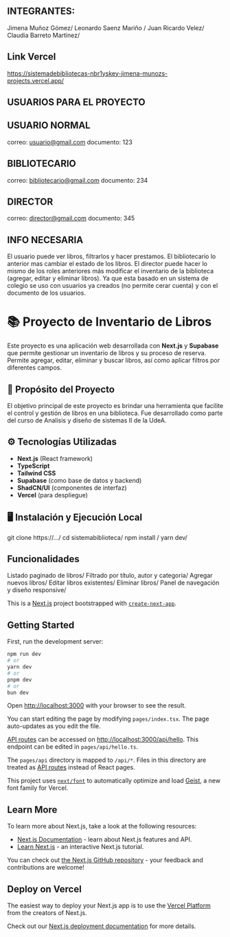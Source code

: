 ## INTEGRANTES:
Jimena Muñoz Gómez/
Leonardo Saenz Mariño /
Juan Ricardo Velez/
Claudia Barreto Martinez/

## Link Vercel
https://sistemadebibliotecas-nbr1yskey-jimena-munozs-projects.vercel.app/

## USUARIOS PARA EL PROYECTO

## USUARIO NORMAL
correo: usuario@gmail.com
documento: 123

## BIBLIOTECARIO
correo: bibliotecario@gmail.com
documento: 234

## DIRECTOR
correo: director@gmail.com
documento: 345

## INFO NECESARIA
El usuario puede ver libros, filtrarlos y hacer prestamos. El bibliotecario lo anterior mas cambiar el estado de los libros. El director puede hacer lo mismo de los roles anteriores más modificar el inventario de la biblioteca (agregar, editar y eliminar libros). Ya que esta basado en un sistema de colegio se uso con usuarios ya creados (no permite cerar cuenta) y con el documento de los usuarios. 

# 📚 Proyecto de Inventario de Libros
Este proyecto es una aplicación web desarrollada con **Next.js** y **Supabase** que permite gestionar un inventario de libros y su proceso de reserva. Permite agregar, editar, eliminar y buscar libros, así como aplicar filtros por diferentes campos.

## 🚀 Propósito del Proyecto
El objetivo principal de este proyecto es brindar una herramienta que facilite el control y gestión de libros en una biblioteca. Fue desarrollado como parte del curso de Analisis y diseño de sistemas II de la UdeA.

## ⚙️ Tecnologías Utilizadas
- **Next.js** (React framework)
- **TypeScript**
- **Tailwind CSS**
- **Supabase** (como base de datos y backend)
- **ShadCN/UI** (componentes de interfaz)
- **Vercel** (para despliegue)

## 🖥️ Instalación y Ejecución Local
git clone https://.../
cd sistemabiblioteca/
npm install /
yarn dev/

## Funcionalidades
Listado paginado de libros/
Filtrado por título, autor y categoria/
Agregar nuevos libros/
Editar libros existentes/
Eliminar libros/
Panel de navegación y diseño responsive/








This is a [Next.js](https://nextjs.org) project bootstrapped with [`create-next-app`](https://nextjs.org/docs/pages/api-reference/create-next-app).

## Getting Started

First, run the development server:

```bash
npm run dev
# or
yarn dev
# or
pnpm dev
# or
bun dev
```

Open [http://localhost:3000](http://localhost:3000) with your browser to see the result.

You can start editing the page by modifying `pages/index.tsx`. The page auto-updates as you edit the file.

[API routes](https://nextjs.org/docs/pages/building-your-application/routing/api-routes) can be accessed on [http://localhost:3000/api/hello](http://localhost:3000/api/hello). This endpoint can be edited in `pages/api/hello.ts`.

The `pages/api` directory is mapped to `/api/*`. Files in this directory are treated as [API routes](https://nextjs.org/docs/pages/building-your-application/routing/api-routes) instead of React pages.

This project uses [`next/font`](https://nextjs.org/docs/pages/building-your-application/optimizing/fonts) to automatically optimize and load [Geist](https://vercel.com/font), a new font family for Vercel.

## Learn More

To learn more about Next.js, take a look at the following resources:

- [Next.js Documentation](https://nextjs.org/docs) - learn about Next.js features and API.
- [Learn Next.js](https://nextjs.org/learn-pages-router) - an interactive Next.js tutorial.

You can check out [the Next.js GitHub repository](https://github.com/vercel/next.js) - your feedback and contributions are welcome!

## Deploy on Vercel

The easiest way to deploy your Next.js app is to use the [Vercel Platform](https://vercel.com/new?utm_medium=default-template&filter=next.js&utm_source=create-next-app&utm_campaign=create-next-app-readme) from the creators of Next.js.

Check out our [Next.js deployment documentation](https://nextjs.org/docs/pages/building-your-application/deploying) for more details.

